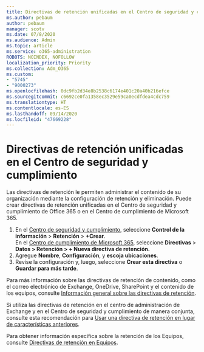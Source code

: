 ```yaml
---
title: Directivas de retención unificadas en el Centro de seguridad y cumplimiento
ms.author: pebaum
author: pebaum
manager: scotv
ms.date: 07/8/2020
ms.audience: Admin
ms.topic: article
ms.service: o365-administration
ROBOTS: NOINDEX, NOFOLLOW
localization_priority: Priority
ms.collection: Adm_O365
ms.custom:
- "5745"
- "9000273"
ms.openlocfilehash: 0dc9fb2d34e8b2538c6174e401c20a40b216efce
ms.sourcegitcommit: c6692ce0fa1358ec3529e59ca0ecdfdea4cdc759
ms.translationtype: HT
ms.contentlocale: es-ES
ms.lasthandoff: 09/14/2020
ms.locfileid: "47669228"
---
```

# <a name="unified-retention-policies-in-the-security--compliance-center"></a>Directivas de retención unificadas en el Centro de seguridad y cumplimiento

Las directivas de retención le permiten administrar el contenido de su organización mediante la configuración de retención y eliminación. Puede crear directivas de retención unificadas en el Centro de seguridad y cumplimiento de Office 365 o en el Centro de cumplimiento de Microsoft 365. 

1. En el [Centro de seguridad y cumplimiento](https://go.microsoft.com/fwlink/p/?linkid=2077143), seleccione **Control de la información** > **Retención** > **+Crear**. <br/>
    En el [Centro de cumplimiento de Microsoft 365](https://go.microsoft.com/fwlink/p/?linkid=2077149), seleccione **Directivas** > **Datos > Retención > + Nueva directiva de retención.**
2. Agregue **Nombre**, **Configuración**, y **escoja ubicaciones**.
3. Revise la configuración y, luego, seleccione **Crear esta directiva** o **Guardar para más tarde**.  
      
Para más información sobre las directivas de retención de contenido, como el correo electrónico de Exchange, OneDrive, SharePoint y el contenido de los equipos, consulte [Información general sobre las directivas de retención](https://go.microsoft.com/fwlink/?linkid=2127785).  
    
Si utiliza las directivas de retención en el centro de administración de Exchange y en el Centro de seguridad y cumplimiento de manera conjunta, consulte esta recomendación para [Usar una directiva de retención en lugar de características anteriores](https://docs.microsoft.com/microsoft-365/compliance/retention-policies?view=o365-worldwide#use-a-retention-policy-instead-of-older-features).  
    
Para obtener información específica sobre la retención de los Equipos, consulte [Directivas de retención en Equipos](https://docs.microsoft.com/microsoftteams/retention-policies).